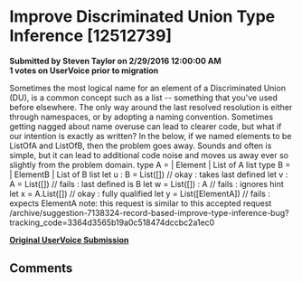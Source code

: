 # Improve Discriminated Union Type Inference [12512739] #

**Submitted by Steven Taylor on 2/29/2016 12:00:00 AM**  
**1 votes on UserVoice prior to migration**  

Sometimes the most logical name for an element of a Discriminated Union (DU), is a common concept such as a list
-- something that you've used before elsewhere.
The only way around the last resolved resolution is either through namespaces, or by adopting a naming convention.
Sometimes getting nagged about name overuse can lead to clearer code, but what if our intention is exactly as
written? In the below, if we named elements to be ListOfA and ListOfB, then the problem goes away.
Sounds and often is simple, but it can lead to additional code noise and moves us away ever so slightly
from the problem domain.
type A =
| Element
| List of A list
type B =
| ElementB
| List of B list
let u : B = List([]) // okay : takes last defined
let v : A = List([]) // fails : last defined is B
let w = List([]) : A // fails : ignores hint
let x = A.List([]) // okay : fully qualified
let y = List([ElementA]) // fails : expects ElementA
note: this request is similar to this accepted request /archive/suggestion-7138324-record-based-improve-type-inference-bug?tracking_code=3364d3565b19a0c518474dccbc2a1ec0



**[Original UserVoice Submission](https://fslang.uservoice.com/forums/245727-f-language/suggestions/12512739)**


## Comments ##

